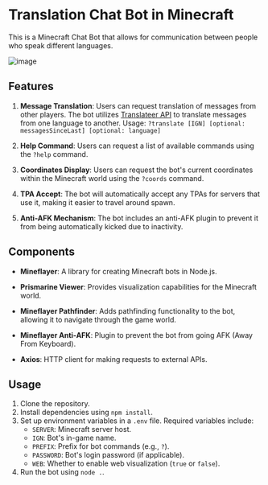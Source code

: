 # Translation Chat Bot in Minecraft
This is a Minecraft Chat Bot that allows for communication between people who speak different languages.

![image](https://github.com/dsnsgithub/minecraftchatbot/assets/48170013/9ae69b9c-b152-4c45-800e-745eaeeef5a2)


## Features

1. **Message Translation**: Users can request translation of messages from other players. The bot utilizes [Translateer API](https://t.song.work/) to translate messages from one language to another.
Usage: `?translate [IGN] [optional: messagesSinceLast] [optional: language]`
   
2. **Help Command**: Users can request a list of available commands using the `?help` command.

3. **Coordinates Display**: Users can request the bot's current coordinates within the Minecraft world using the `?coords` command.

4. **TPA Accept**: The bot will automatically accept any TPAs for servers that use it, making it easier to travel around spawn.

5. **Anti-AFK Mechanism**: The bot includes an anti-AFK plugin to prevent it from being automatically kicked due to inactivity.

## Components

- **Mineflayer**: A library for creating Minecraft bots in Node.js.
  
- **Prismarine Viewer**: Provides visualization capabilities for the Minecraft world.

- **Mineflayer Pathfinder**: Adds pathfinding functionality to the bot, allowing it to navigate through the game world.

- **Mineflayer Anti-AFK**: Plugin to prevent the bot from going AFK (Away From Keyboard).

- **Axios**: HTTP client for making requests to external APIs.

## Usage

1. Clone the repository.
2. Install dependencies using `npm install`.
3. Set up environment variables in a `.env` file. Required variables include:
   - `SERVER`: Minecraft server host.
   - `IGN`: Bot's in-game name.
   - `PREFIX`: Prefix for bot commands (e.g., `?`).
   - `PASSWORD`: Bot's login password (if applicable).
   - `WEB`: Whether to enable web visualization (`true` or `false`).
4. Run the bot using `node .`.
